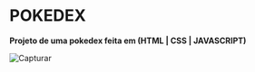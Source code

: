 # POKEDEX

**Projeto de uma pokedex feita em (HTML | CSS | JAVASCRIPT)**

![Capturar](https://user-images.githubusercontent.com/112132360/204159732-dfe37239-3280-4b2e-ac35-41999db1e74e.PNG)
